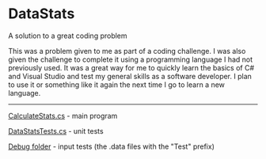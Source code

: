 # DataStats
A solution to a great coding problem

This was a problem given to me as part of a coding challenge. I was also given 
the challenge to complete it using a programming language I had not previously used. 
It was a great way for me to quickly learn the basics of C# and Visual Studio and 
test my general skills as a software developer. I plan to use it or something like it 
again the next time I go to learn a new language.

---

[CalculateStats.cs](https://github.com/jdsandifer/DataStats/blob/master/DataStats/CalculateStats.cs) - main program

[DataStatsTests.cs](https://github.com/jdsandifer/DataStats/blob/master/DataStatsTests/DataStatsTests.cs) - unit tests

[Debug folder](https://github.com/jdsandifer/DataStats/tree/master/DataStats/bin/Debug) - input tests (the .data files with the "Test" prefix)

